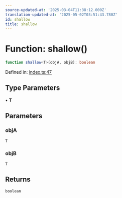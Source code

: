 ```yaml
---
source-updated-at: '2025-03-04T11:38:12.000Z'
translation-updated-at: '2025-05-02T03:51:43.780Z'
id: shallow
title: shallow
---
```


<!-- DO NOT EDIT: this page is autogenerated from the type comments -->

# Function: shallow()

```ts
function shallow<T>(objA, objB): boolean
```

Defined in: [index.ts:47](https://github.com/TanStack/store/blob/main/packages/vue-store/src/index.ts#L47)

## Type Parameters

• **T**

## Parameters

### objA

`T`

### objB

`T`

## Returns

`boolean`
